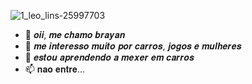 ![1_leo_lins-25997703](https://github.com/brayanoneymar/brayanoneymar/assets/147394739/494e9800-28d8-466f-9cc3-18287c8e8ff6)


- 👋 𝒐𝒊𝒊, 𝒎𝒆 𝒄𝒉𝒂𝒎𝒐 𝒃𝒓𝒂𝒚𝒂𝒏
- 👀 𝒎𝒆 𝒊𝒏𝒕𝒆𝒓𝒆𝒔𝒔𝒐 𝒎𝒖𝒊𝒕𝒐 𝒑𝒐𝒓 𝒄𝒂𝒓𝒓𝒐𝒔, 𝒋𝒐𝒈𝒐𝒔 𝒆 𝒎𝒖𝒍𝒉𝒆𝒓𝒆𝒔
- 🌱 𝒆𝒔𝒕𝒐𝒖 𝒂𝒑𝒓𝒆𝒏𝒅𝒆𝒏𝒅𝒐 𝒂 𝒎𝒆𝒙𝒆𝒓 𝒆𝒎 𝒄𝒂𝒓𝒓𝒐𝒔 
- 📫 𝐧𝐚𝐨 𝐞𝐧𝐭𝐫𝐞...

<!---
brayanoneymar/brayanoneymar is a ✨ special ✨ repository because its `README.md` (this file) appears on your GitHub profile.
You can click the Preview link to take a look at your changes.
--->

